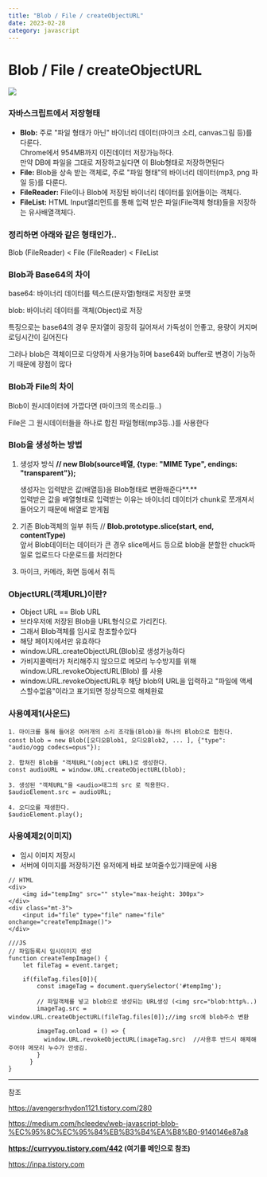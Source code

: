 ```yaml
---
title: "Blob / File / createObjectURL"
date: 2023-02-28
category: javascript
---
```


# Blob / File / createObjectURL

![](/storage/20230305151028156877.jpg)

### 자바스크립트에서 저장형태

* **Blob:** 주로 "파일 형태가 아닌" 바이너리 데이터(마이크 소리, canvas그림 등)를 다룬다.  
  Chrome에서 954MB까지 이진데이터 저장가능하다.  
  만약 DB에 파일을 그대로 저장하고싶다면 이 Blob형태로 저장하면된다
* **File:** Blob을 상속 받는 객체로, 주로 "파일 형태"의 바이너리 데이터(mp3, png 파일 등)를 다룬다.
* **FileReader:** File이나 Blob에 저장된 바이너리 데이터를 읽어들이는 객체다.
* **FileList:** HTML Input엘리먼트를 통해 입력 받은 파일(File객체 형태)들을 저장하는 유사배열객체다.

### 정리하면 아래와 같은 형태인가..

Blob (FileReader) < File (FileReader) < FileList

### Blob과 Base64의 차이

base64: 바이너리 데이터를 텍스트(문자열)형태로 저장한 포맷

blob: 바이너리 데이터를 객체(Object)로 저장

특징으로는 base64의 경우 문자열이 굉장히 길어져서 가독성이 안좋고, 용량이 커지며 로딩시간이 길어진다

그러나 blob은 객체이므로 다양하게 사용가능하며 base64와 buffer로 변경이 가능하기 때문에 장점이 많다

### Blob과 File의 차이

Blob이 원시데이터에 가깝다면 (마이크의 목소리등..)

File은 그 원시데이터들을 하나로 합친 파일형태(mp3등..)를 사용한다

### Blob을 생성하는 방법

1. 생성자 방식 **// new Blob(source배열, {type: "MIME Type", endings: "transparent"});**

   생성자는 입력받은 값(배열등)을 Blob형태로 변환해준다**.**  
   입력받은 값을 배열형태로 입력받는 이유는 바이너리 데이터가 chunk로 쪼개져서 들어오기 때문에 배열로 받게됨
2. 기존 Blob객체의 일부 취득 // **Blob.prototype.slice(start, end, contentType)**  
   앞서 Blob데이터는 데이터가 큰 경우 slice메서드 등으로 blob을 분할한 chuck파일로 업로드다 다운로드를 처리한다
3. 마이크, 카메라, 화면 등에서 취득

### ObjectURL(객체URL)이란?

* Object URL == Blob URL
* 브라우저에 저장된 Blob을 URL형식으로 가리킨다.
* 그래서 Blob객체를 임시로 참조할수있다
* 해당 페이지에서만 유효하다
* window.URL.createObjectURL(Blob)로 생성가능하다
* 가비지콜렉터가 처리해주지 않으므로 메모리 누수방지를 위해 window.URL.revokeObjectURL(Blob) 를 사용
* window.URL.revokeObjectURL후 해당 blob의 URL을 입력하고 "파일에 액세스할수없음"이라고 표기되면 정상적으로 해체완료

### 사용예제1(사운드)

```
1. 마이크를 통해 들어온 여러개의 소리 조각들(Blob)을 하나의 Blob으로 합친다.
const blob = new Blob([오디오Blob1, 오디오Blob2, ... ], {"type": "audio/ogg codecs=opus"});
 
2. 합쳐진 Blob을 "객체URL"(object URL)로 생성한다.
const audioURL = window.URL.createObjectURL(blob);
 
3. 생성된 "객체URL"을 <audio>태그의 src 로 적용한다.
$audioElement.src = audioURL;
 
4. 오디오를 재생한다.
$audioElement.play();
```

### 사용예제2(이미지)

* 임시 이미지 저장시
* 서버에 이미지를 저장하기전 유저에게 바로 보여줄수있기때문에 사용

```
// HTML
<div>
    <img id="tempImg" src="" style="max-height: 300px">
</div>
<div class="mt-3">
    <input id="file" type="file" name="file" onchange="createTempImage()">
</div>

///JS 
// 파일등록시 임시이미지 생성
function createTempImage() {
    let fileTag = event.target;

    if(fileTag.files[0]){
        const imageTag = document.querySelector('#tempImg');

        // 파일객체를 넣고 blob으로 생성되는 URL생성 (<img src="blob:http%..)
        imageTag.src = window.URL.createObjectURL(fileTag.files[0]);//img src에 blob주소 변환

        imageTag.onload = () => {
          window.URL.revokeObjectURL(imageTag.src)  //사용후 반드시 해제해주어야 메모리 누수가 안생김.
        }
      }
}
```

---

참조

https://avengersrhydon1121.tistory.com/280

https://medium.com/hcleedev/web-javascript-blob-%EC%95%8C%EC%95%84%EB%B3%B4%EA%B8%B0-9140146e87a8

**https://curryyou.tistory.com/442 (여기를 메인으로 참조)**

https://inpa.tistory.com
